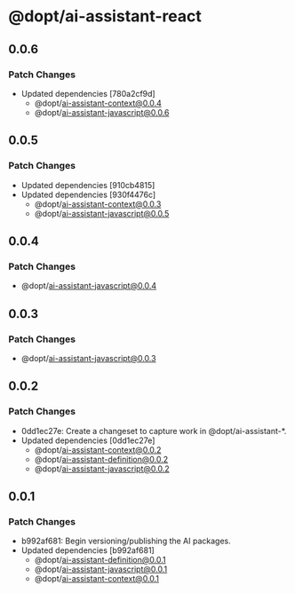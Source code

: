 # @dopt/ai-assistant-react

## 0.0.6

### Patch Changes

- Updated dependencies [780a2cf9d]
  - @dopt/ai-assistant-context@0.0.4
  - @dopt/ai-assistant-javascript@0.0.6

## 0.0.5

### Patch Changes

- Updated dependencies [910cb4815]
- Updated dependencies [930f4476c]
  - @dopt/ai-assistant-context@0.0.3
  - @dopt/ai-assistant-javascript@0.0.5

## 0.0.4

### Patch Changes

- @dopt/ai-assistant-javascript@0.0.4

## 0.0.3

### Patch Changes

- @dopt/ai-assistant-javascript@0.0.3

## 0.0.2

### Patch Changes

- 0dd1ec27e: Create a changeset to capture work in @dopt/ai-assistant-\*.
- Updated dependencies [0dd1ec27e]
  - @dopt/ai-assistant-context@0.0.2
  - @dopt/ai-assistant-definition@0.0.2
  - @dopt/ai-assistant-javascript@0.0.2

## 0.0.1

### Patch Changes

- b992af681: Begin versioning/publishing the AI packages.
- Updated dependencies [b992af681]
  - @dopt/ai-assistant-definition@0.0.1
  - @dopt/ai-assistant-javascript@0.0.1
  - @dopt/ai-assistant-context@0.0.1
